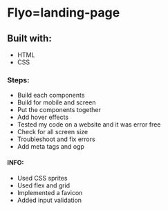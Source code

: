 # Flyo=landing-page

## Built with:
- HTML
- CSS

### Steps:
- Build each components
- Build for mobile and screen
- Put the components together
- Add hover effects
- Tested my code on a website and it was error free
- Check for all screen size
- Troubleshoot and fix errors
- Add meta tags and ogp

#### INFO:
- Used CSS sprites
- Used flex and grid
- Implemented a favicon
- Added input validation